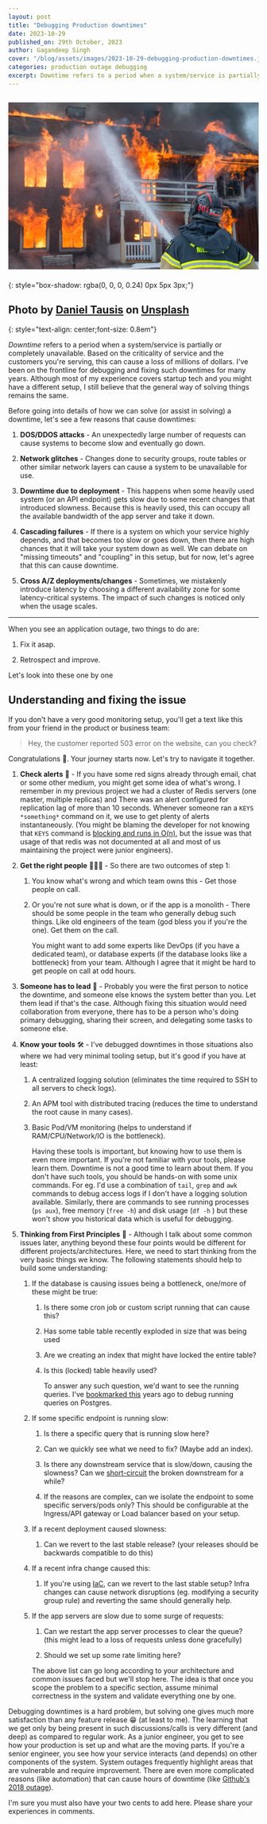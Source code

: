 ```yaml
---
layout: post
title: "Debugging Production downtimes"
date: 2023-10-29
published_on: 29th October, 2023
author: Gagandeep Singh
cover: "/blog/assets/images/2023-10-29-debugging-production-downtimes.jpg"
categories: production outage debugging
excerpt: Downtime refers to a period when a system/service is partially or completely unavailable. Based on the criticality of service and the customers you're serving, this can cause a loss of millions of dollars. I've been on the...
---
```


![cover-photo](/blog/assets/images/2023-10-29-debugging-production-downtimes.jpg)
---
{: style="box-shadow: rgba(0, 0, 0, 0.24) 0px 5px 3px;"}

Photo by <a href="https://unsplash.com/@greatmalinco?utm_content=creditCopyText&utm_medium=referral&utm_source=unsplash">Daniel Tausis</a> on <a href="https://unsplash.com/photos/fireman-watering-fire-loeqHoa1uWY?utm_content=creditCopyText&utm_medium=referral&utm_source=unsplash">Unsplash</a>
---
{: style="text-align: center;font-size: 0.8em"}


*Downtime* refers to a period when a system/service is partially or completely unavailable. Based on the criticality of service and the customers you're serving, this can cause a loss of millions of dollars. I've been on the frontline for debugging and fixing such downtimes for many years. Although most of my experience covers startup tech and you might have a different setup, I still believe that the general way of solving things remains the same.

Before going into details of how we can solve (or assist in solving) a downtime, let's see a few reasons that cause downtimes:

1. **DOS/DDOS attacks** - An unexpectedly large number of requests can cause systems to become slow and eventually go down.

2. **Network glitches** - Changes done to security groups, route tables or other similar network layers can cause a system to be unavailable for use.

3. **Downtime due to deployment** - This happens when some heavily used system (or an API endpoint) gets slow due to some recent changes that introduced slowness. Because this is heavily used, this can occupy all the available bandwidth of the app server and take it down.

4. **Cascading failures** - If there is a system on which your service highly depends, and that becomes too slow or goes down, then there are high chances that it will take your system down as well. We can debate on "missing timeouts" and "coupling" in this setup, but for now, let's agree that this can cause downtime.

5. **Cross A/Z deployments/changes** - Sometimes, we mistakenly introduce latency by choosing a different availability zone for some latency-critical systems. The impact of such changes is noticed only when the usage scales.


---

When you see an application outage, two things to do are:

1. Fix it asap.

2. Retrospect and improve.

Let's look into these one by one

## Understanding and fixing the issue

If you don't have a very good monitoring setup, you'll get a text like this from your friend in the product or business team:

> Hey, the customer reported 503 error on the website, can you check?

Congratulations 🥳. Your journey starts now. Let's try to navigate it together.

1. **Check alerts** 🔴 - If you have some red signs already through email, chat or some other medium, you might get some idea of what's wrong. I remember in my previous project we had a cluster of Redis servers (one master, multiple replicas) and There was an alert configured for replication lag of more than 10 seconds. Whenever someone ran a `KEYS *something*` command on it, we use to get plenty of alerts instantaneously. (You might be blaming the developer for not knowing that `KEYS` command is [blocking and runs in O(n)](https://redis.io/commands/keys/), but the issue was that usage of that redis was not documented at all and most of us maintaining the project were junior engineers).

2. **Get the right people** 🧑‍🤝‍🧑 - So there are two outcomes of step 1:

    1. You know what's wrong and which team owns this - Get those people on call.

    2. Or you're not sure what is down, or if the app is a monolith - There should be some people in the team who generally debug such things. Like old engineers of the team (god bless you if you're the one). Get them on the call.

        You might want to add some experts like DevOps (if you have a dedicated team), or database experts (if the database looks like a bottleneck) from your team. Although I agree that it might be hard to get people on call at odd hours.

3. **Someone has to lead** 🤵 - Probably you were the first person to notice the downtime, and someone else knows the system better than you. Let them lead if that's the case. Although fixing this situation would need collaboration from everyone, there has to be a person who's doing primary debugging, sharing their screen, and delegating some tasks to someone else.

4. **Know your tools** 🛠️ - I've debugged downtimes in those situations also where we had very minimal tooling setup, but it's good if you have at least:

    1. A centralized logging solution (eliminates the time required to SSH to all servers to check logs).

    2. An APM tool with distributed tracing (reduces the time to understand the root cause in many cases).

    3. Basic Pod/VM monitoring (helps to understand if RAM/CPU/Network/IO is the bottleneck).

        Having these tools is important, but knowing how to use them is even more important. If you're not familiar with your tools, please learn them. Downtime is not a good time to learn about them. If you don't have such tools, you should be hands-on with some unix commands. For eg. I'd use a combination of `tail`, `grep` and `awk` commands to debug access logs if I don't have a logging solution available. Similarly, there are commands to see running processes (`ps aux`), free memory (`free -h`) and disk usage (`df -h` ) but these won't show you historical data which is useful for debugging.

5. **Thinking from First Principles** 🤔 - Although I talk about some common issues later, anything beyond these four points would be different for different projects/architectures. Here, we need to start thinking from the very basic things we know. The following statements should help to build some understanding:

    1. If the database is causing issues being a bottleneck, one/more of these might be true:

        1. Is there some cron job or custom script running that can cause this?

        2. Has some table table recently exploded in size that was being used

        3. Are we creating an index that might have locked the entire table?

        4. Is this (locked) table heavily used?

            To answer any such question, we'd want to see the running queries. I've [bookmarked this](https://gist.github.com/rgreenjr/3637525) years ago to debug running queries on Postgres.

    2. If some specific endpoint is running slow:

        1. Is there a specific query that is running slow here?

        2. Can we quickly see what we need to fix? (Maybe add an index).

        3. Is there any downstream service that is slow/down, causing the slowness? Can we [short-circuit](https://microservices.io/patterns/reliability/circuit-breaker.html) the broken downstream for a while?

        4. If the reasons are complex, can we isolate the endpoint to some specific servers/pods only? This should be configurable at the Ingress/API gateway or Load balancer based on your setup.

    3. If a recent deployment caused slowness:

        1. Can we revert to the last stable release? (your releases should be backwards compatible to do this)

    4. If a recent infra change caused this:

        1. If you're using [IaC](https://www.redhat.com/en/topics/automation/what-is-infrastructure-as-code-iac), can we revert to the last stable setup? Infra changes can cause network disruptions (eg. modifying a security group rule) and reverting the same should generally help.

    5. If the app servers are slow due to some surge of requests:

        1. Can we restart the app server processes to clear the queue? (this might lead to a loss of requests unless done gracefully)

        2. Should we set up some rate limiting here?


        The above list can go long according to your architecture and common issues faced but we'll stop here. The idea is that once you scope the problem to a specific section, assume minimal correctness in the system and validate everything one by one.


Debugging downtimes is a hard problem, but solving one gives much more satisfaction than any feature release 😁 (at least to me). The learning that we get only by being present in such discussions/calls is very different (and deep) as compared to regular work. As a junior engineer, you get to see how your production is set up and what are the moving parts. If you're a senior engineer, you see how your service interacts (and depends) on other components of the system. System outages frequently highlight areas that are vulnerable and require improvement. There are even more complicated reasons (like automation) that can cause hours of downtime (like [Github's 2018 outage](https://www.youtube.com/watch?v=dsHyUgGMht0&t=646s)).

I'm sure you must also have your two cents to add here. Please share your experiences in comments.
